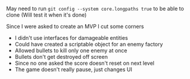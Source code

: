May need to run `git config --system core.longpaths true` to be able to clone (Will test it when it's done)

Since I were asked to create an MVP I cut some corners
- I didn't use interfaces for damageable entities
- Could have created a scriptable object for an enemy factory
- Allowed bullets to kill only one enemy at once
- Bullets don't get destroyed off screen
- Since no one asked the score doesn't reset on next level
- The game doesn't really pause, just changes UI
